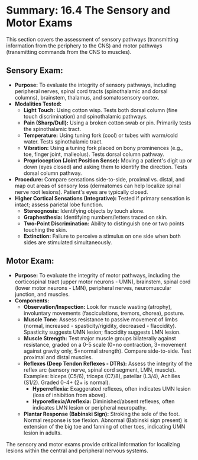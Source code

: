 # Summary: 16.4 The Sensory and Motor Exams

This section covers the assessment of sensory pathways (transmitting information from the periphery to the CNS) and motor pathways (transmitting commands from the CNS to muscles).

## Sensory Exam:

*   **Purpose:** To evaluate the integrity of sensory pathways, including peripheral nerves, spinal cord tracts (spinothalamic and dorsal columns), brainstem, thalamus, and somatosensory cortex.
*   **Modalities Tested:**
    *   **Light Touch:** Using cotton wisp. Tests both dorsal column (fine touch discrimination) and spinothalamic pathways.
    *   **Pain (Sharp/Dull):** Using a broken cotton swab or pin. Primarily tests the spinothalamic tract.
    *   **Temperature:** Using tuning fork (cool) or tubes with warm/cold water. Tests spinothalamic tract.
    *   **Vibration:** Using a tuning fork placed on bony prominences (e.g., toe, finger joint, malleolus). Tests dorsal column pathway.
    *   **Proprioception (Joint Position Sense):** Moving a patient's digit up or down (eyes closed) and asking them to identify the direction. Tests dorsal column pathway.
*   **Procedure:** Compare sensations side-to-side, proximal vs. distal, and map out areas of sensory loss (dermatomes can help localize spinal nerve root lesions). Patient's eyes are typically closed.
*   **Higher Cortical Sensations (Integrative):** Tested if primary sensation is intact; assess parietal lobe function.
    *   **Stereognosis:** Identifying objects by touch alone.
    *   **Graphesthesia:** Identifying numbers/letters traced on skin.
    *   **Two-Point Discrimination:** Ability to distinguish one or two points touching the skin.
    *   **Extinction:** Failure to perceive a stimulus on one side when both sides are stimulated simultaneously.

## Motor Exam:

*   **Purpose:** To evaluate the integrity of motor pathways, including the corticospinal tract (upper motor neurons - UMN), brainstem, spinal cord (lower motor neurons - LMN), peripheral nerves, neuromuscular junction, and muscles.
*   **Components:**
    *   **Observation/Inspection:** Look for muscle wasting (atrophy), involuntary movements (fasciculations, tremors, chorea), posture.
    *   **Muscle Tone:** Assess resistance to passive movement of limbs (normal, increased - spasticity/rigidity, decreased - flaccidity). Spasticity suggests UMN lesion; flaccidity suggests LMN lesion.
    *   **Muscle Strength:** Test major muscle groups bilaterally against resistance, graded on a 0-5 scale (0=no contraction, 3=movement against gravity only, 5=normal strength). Compare side-to-side. Test proximal and distal muscles.
    *   **Reflexes (Deep Tendon Reflexes - DTRs):** Assess the integrity of the reflex arc (sensory nerve, spinal cord segment, LMN, muscle). Examples: biceps (C5/6), triceps (C7/8), patellar (L3/4), Achilles (S1/2). Graded 0-4+ (2+ is normal).
        *   **Hyperreflexia:** Exaggerated reflexes, often indicates UMN lesion (loss of inhibition from above).
        *   **Hyporeflexia/Areflexia:** Diminished/absent reflexes, often indicates LMN lesion or peripheral neuropathy.
    *   **Plantar Response (Babinski Sign):** Stroking the sole of the foot. Normal response is toe flexion. Abnormal (Babinski sign present) is extension of the big toe and fanning of other toes, indicating UMN lesion in adults.

The sensory and motor exams provide critical information for localizing lesions within the central and peripheral nervous systems.
